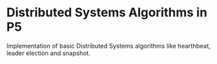 # Distributed Systems Algorithms in P5
Implementation of basic Distributed Systems algorithms like hearthbeat, leader election and snapshot.
